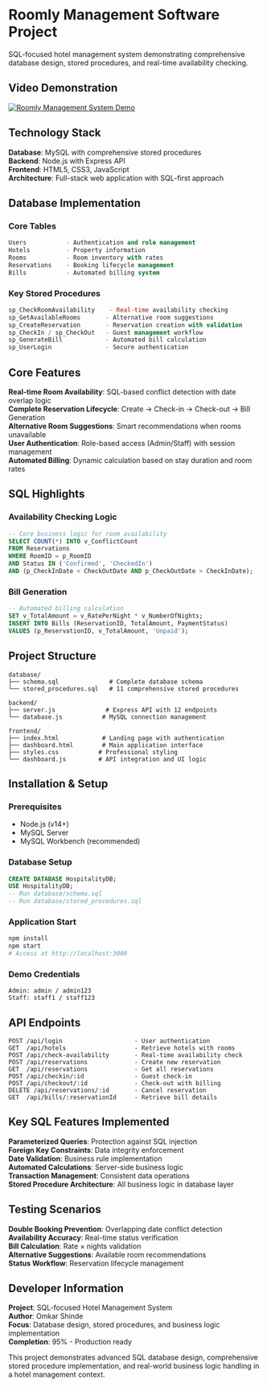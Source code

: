 # Roomly Management Software Project

SQL-focused hotel management system demonstrating comprehensive database design, stored procedures, and real-time availability checking.

## Video Demonstration

[![Roomly Management System Demo](https://img.shields.io/badge/Watch-Demo%20Video-red?style=for-the-badge&logo=youtube)](URL_TO_YOUR_VIDEO)

## Technology Stack

**Database**: MySQL with comprehensive stored procedures  
**Backend**: Node.js with Express API  
**Frontend**: HTML5, CSS3, JavaScript  
**Architecture**: Full-stack web application with SQL-first approach

## Database Implementation

### Core Tables
```sql
Users           - Authentication and role management
Hotels          - Property information
Rooms           - Room inventory with rates
Reservations    - Booking lifecycle management
Bills           - Automated billing system
```

### Key Stored Procedures
```sql
sp_CheckRoomAvailability    - Real-time availability checking
sp_GetAvailableRooms       - Alternative room suggestions
sp_CreateReservation       - Reservation creation with validation
sp_CheckIn / sp_CheckOut   - Guest management workflow
sp_GenerateBill            - Automated bill calculation
sp_UserLogin               - Secure authentication
```

## Core Features

**Real-time Room Availability**: SQL-based conflict detection with date overlap logic  
**Complete Reservation Lifecycle**: Create → Check-in → Check-out → Bill Generation  
**Alternative Room Suggestions**: Smart recommendations when rooms unavailable  
**User Authentication**: Role-based access (Admin/Staff) with session management  
**Automated Billing**: Dynamic calculation based on stay duration and room rates

## SQL Highlights

### Availability Checking Logic
```sql
-- Core business logic for room availability
SELECT COUNT(*) INTO v_ConflictCount
FROM Reservations
WHERE RoomID = p_RoomID
AND Status IN ('Confirmed', 'CheckedIn')
AND (p_CheckInDate < CheckOutDate AND p_CheckOutDate > CheckInDate);
```

### Bill Generation
```sql
-- Automated billing calculation
SET v_TotalAmount = v_RatePerNight * v_NumberOfNights;
INSERT INTO Bills (ReservationID, TotalAmount, PaymentStatus)
VALUES (p_ReservationID, v_TotalAmount, 'Unpaid');
```

## Project Structure

```
database/
├── schema.sql              # Complete database schema
└── stored_procedures.sql   # 11 comprehensive stored procedures

backend/
├── server.js              # Express API with 12 endpoints
└── database.js           # MySQL connection management

frontend/
├── index.html            # Landing page with authentication
├── dashboard.html        # Main application interface
├── styles.css           # Professional styling
└── dashboard.js         # API integration and UI logic
```

## Installation & Setup

### Prerequisites
- Node.js (v14+)
- MySQL Server
- MySQL Workbench (recommended)

### Database Setup
```sql
CREATE DATABASE HospitalityDB;
USE HospitalityDB;
-- Run database/schema.sql
-- Run database/stored_procedures.sql
```

### Application Start
```bash
npm install
npm start
# Access at http://localhost:3000
```

### Demo Credentials
```
Admin: admin / admin123
Staff: staff1 / staff123
```

## API Endpoints

```
POST /api/login                    - User authentication
GET  /api/hotels                   - Retrieve hotels with rooms
POST /api/check-availability       - Real-time availability check
POST /api/reservations             - Create new reservation
GET  /api/reservations             - Get all reservations
POST /api/checkin/:id              - Guest check-in
POST /api/checkout/:id             - Check-out with billing
DELETE /api/reservations/:id       - Cancel reservation
GET  /api/bills/:reservationId     - Retrieve bill details
```

## Key SQL Features Implemented

**Parameterized Queries**: Protection against SQL injection  
**Foreign Key Constraints**: Data integrity enforcement  
**Date Validation**: Business rule implementation  
**Automated Calculations**: Server-side business logic  
**Transaction Management**: Consistent data operations  
**Stored Procedure Architecture**: All business logic in database layer

## Testing Scenarios

**Double Booking Prevention**: Overlapping date conflict detection  
**Availability Accuracy**: Real-time status verification  
**Bill Calculation**: Rate × nights validation  
**Alternative Suggestions**: Available room recommendations  
**Status Workflow**: Reservation lifecycle management

## Developer Information

**Project**: SQL-focused Hotel Management System  
**Author**: Omkar Shinde  
**Focus**: Database design, stored procedures, and business logic implementation  
**Completion**: 95% - Production ready

This project demonstrates advanced SQL database design, comprehensive stored procedure implementation, and real-world business logic handling in a hotel management context.
